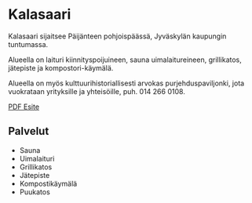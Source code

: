 # Kalasaari

Kalasaari sijaitsee Päijänteen pohjoispäässä, Jyväskylän kaupungin tuntumassa.

Alueella on laituri kiinnityspoijuineen, sauna uimalaitureineen, grillikatos, jätepiste ja kompostori-käymälä.

Alueella on myös kulttuurihistoriallisesti arvokas purjehduspaviljonki, jota vuokrataan yrityksille ja yhteisöille, puh. 014 266 0108.

[PDF Esite](https://www.paijanteenvirkistysalueyhdistys.fi/wordpress/wp-content/uploads/2022/03/01-Kalasaari.pdf)

## Palvelut

- Sauna
- Uimalaituri
- Grillikatos
- Jätepiste
- Kompostikäymälä
- Puukatos

